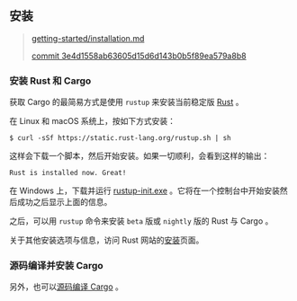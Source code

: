 ## 安装

> [getting-started/installation.md][installation]
>
> [commit 3e4d1558ab63605d15d6d143b0b5f89ea579a8b8][commit]

[installation]: https://github.com/rust-lang/cargo/blob/master/src/doc/src/getting-started/installation.md
[commit]: https://github.com/rust-lang/cargo/commit/3e4d1558ab63605d15d6d143b0b5f89ea579a8b8

### 安装 Rust 和 Cargo

获取 Cargo 的最简易方式是使用 `rustup` 来安装当前稳定版 [Rust] 。

在 Linux 和 macOS 系统上，按如下方式安装：

```console
$ curl -sSf https://static.rust-lang.org/rustup.sh | sh
```

这样会下载一个脚本，然后开始安装。如果一切顺利，会看到这样的输出：

```console
Rust is installed now. Great! 
```

在 Windows 上，下载并运行 [rustup-init.exe] 。它将在一个控制台中开始安装然后成功之后显示上面的信息。

之后，可以用 `rustup` 命令来安装 `beta` 版或 `nightly` 版的 Rust 与 Cargo 。

关于其他安装选项与信息，访问 Rust 网站的[安装][install-rust]页面。

### 源码编译并安装 Cargo

另外，也可以[源码编译 Cargo][compiling-from-source] 。

[rust]: https://www.rust-lang.org/
[rustup-init.exe]: https://win.rustup.rs/
[install-rust]: https://www.rust-lang.org/install.html
[compiling-from-source]: https://github.com/rust-lang/cargo#compiling-from-source
